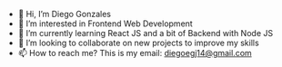 - 👋 Hi, I’m Diego Gonzales
- 👀 I’m interested in Frontend Web Development
- 🌱 I’m currently learning React JS and a bit of Backend with Node JS
- 💞️ I’m looking to collaborate on new projects to improve my skills
- 📫 How to reach me? This is my email: diegoegj14@gmail.com

<!---
diego-gonzales/diego-gonzales is a ✨ special ✨ repository because its `README.md` (this file) appears on your GitHub profile.
You can click the Preview link to take a look at your changes.
--->
